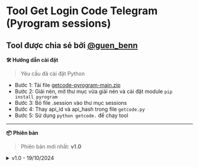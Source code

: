 # Tool Get Login Code Telegram (Pyrogram sessions)
**Tool được chia sẻ bởi [@guen_benn](https://t.me/guen_benn)**
---
**🛠️ Hướng dẫn cài đặt**
>Yêu cầu đã cài đặt Python
- Bước 1: Tải file [getcode-pyrogram-main.zip](https://github.com/guenbenn/getcode-pyrogram/archive/refs/heads/main.zip)
- Bước 2: Giải nén, mở thư mục vừa giải nén và cài đặt module `pip install pyrogram`
- Bước 3: Bỏ file .session vào thư mục sessions
- Bước 4: Thay api_id và api_hash trong file `getcode.py`
- Bước 5: Sử dụng `python getcode.` để chạy tool
---
**📦 Phiên bản**
>Phiên bản mới nhất: **v1.0**
<details>
<summary>v1.0 - 19/10/2024</summary>
  - Chia sẻ tool
</details>
